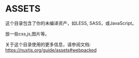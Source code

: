 # ASSETS

这个目录包含了你的未编译资产，如LESS, SASS，或JavaScript。

放一些css,js,图片等。

关于这个目录使用的更多信息，请参阅文档:
https://nuxtjs.org/guide/assets#webpacked
